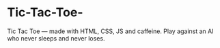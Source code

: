# Tic-Tac-Toe-
Tic Tac Toe — made with HTML, CSS, JS and caffeine. Play against an AI who never sleeps and never loses.
